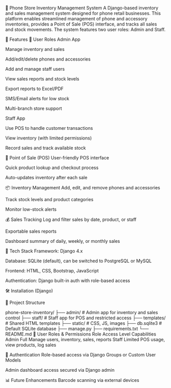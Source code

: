 📱 Phone Store Inventory Management System
A Django-based inventory and sales management system designed for phone retail businesses. This platform enables streamlined management of phone and accessory inventories, provides a Point of Sale (POS) interface, and tracks all sales and stock movements. The system features two user roles: Admin and Staff.

🚀 Features
🔐 User Roles
Admin App

Manage inventory and sales

Add/edit/delete phones and accessories

Add and manage staff users

View sales reports and stock levels

Export reports to Excel/PDF

SMS/Email alerts for low stock

Multi-branch store support

Staff App

Use POS to handle customer transactions

View inventory (with limited permissions)

Record sales and track available stock

🛒 Point of Sale (POS)
User-friendly POS interface

Quick product lookup and checkout process

Auto-updates inventory after each sale

📦 Inventory Management
Add, edit, and remove phones and accessories

Track stock levels and product categories

Monitor low-stock alerts

💰 Sales Tracking
Log and filter sales by date, product, or staff

Exportable sales reports

Dashboard summary of daily, weekly, or monthly sales

🧰 Tech Stack
Framework: Django 4.x

Database: SQLite (default), can be switched to PostgreSQL or MySQL

Frontend: HTML, CSS, Bootstrap, JavaScript

Authentication: Django built-in auth with role-based access

🛠️ Installation (Django)

📁 Project Structure

phone-store-inventory/
├── admin/              # Admin app for inventory and sales control
├── staff/              # Staff app for POS and restricted access
├── templates/          # Shared HTML templates
├── static/             # CSS, JS, images
├── db.sqlite3          # Default SQLite database
├── manage.py
├── requirements.txt
└── README.md
👥 User Roles & Permissions
Role	Access Level	Capabilities
Admin	Full	Manage users, inventory, sales, reports
Staff	Limited	POS usage, view products, log sales

🔐 Authentication
Role-based access via Django Groups or Custom User Models

Admin dashboard access secured via Django admin

📊 Future Enhancements
Barcode scanning via external devices


